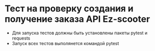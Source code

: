 ﻿# Тест на проверку создания и получение заказа API Ez-scooter
- Для запуска тестов должны быть установлены пакеты pytest и requests
- Запуск всех тестов выполянется командой pytest